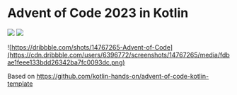 # Advent of Code 2023 in Kotlin

![](https://img.shields.io/badge/day%20📅-5-blue) ![](https://img.shields.io/badge/stars%20⭐-8-yellow)

![https://dribbble.com/shots/14767265-Advent-of-Code](https://cdn.dribbble.com/users/6396772/screenshots/14767265/media/fdbae1feee133bdd26342ba7fc0093dc.png)

Based on https://github.com/kotlin-hands-on/advent-of-code-kotlin-template
